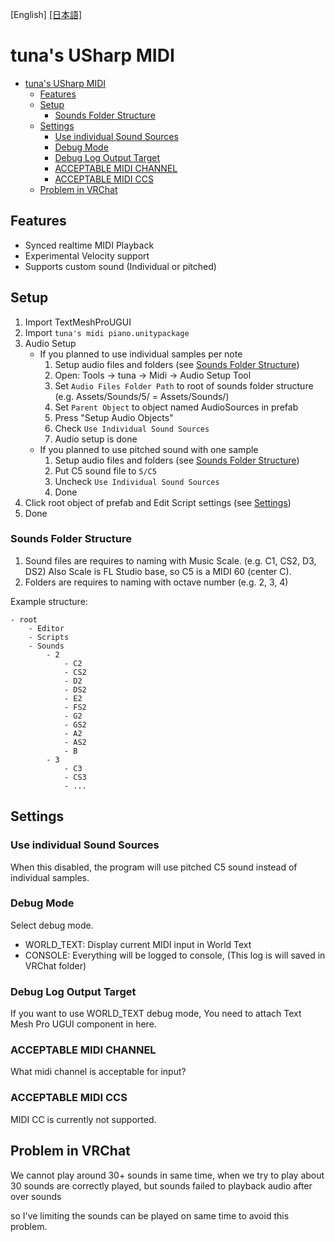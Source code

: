 [English] [[日本語]](./README_JA.md)

# tuna's USharp MIDI

- [tuna's USharp MIDI](#tunas-usharp-midi)
  - [Features](#features)
  - [Setup](#setup)
    - [Sounds Folder Structure](#sounds-folder-structure)
  - [Settings](#settings)
    - [Use individual Sound Sources](#use-individual-sound-sources)
    - [Debug Mode](#debug-mode)
    - [Debug Log Output Target](#debug-log-output-target)
    - [ACCEPTABLE MIDI CHANNEL](#acceptable-midi-channel)
    - [ACCEPTABLE MIDI CCS](#acceptable-midi-ccs)
  - [Problem in VRChat](#problem-in-vrchat)


## Features

- Synced realtime MIDI Playback
- Experimental Velocity support
- Supports custom sound (Individual or pitched)

## Setup


1. Import TextMeshProUGUI
2. Import `tuna's midi piano.unitypackage`
3. Audio Setup
    - If you planned to use individual samples per note
        1. Setup audio files and folders (see [Sounds Folder Structure](#sounds-folder-structure))
        2. Open: Tools -> tuna -> Midi -> Audio Setup Tool
        3. Set `Audio Files Folder Path` to root of sounds folder structure (e.g. Assets/Sounds/5/ = Assets/Sounds/)
        4. Set `Parent Object` to object named AudioSources in prefab
        5. Press "Setup Audio Objects"
        6. Check `Use Individual Sound Sources`
        7. Audio setup is done
    - If you planned to use pitched sound with one sample
        1. Setup audio files and folders (see [Sounds Folder Structure](#sounds-folder-structure))
        2. Put C5 sound file to `5/C5`
        3. Uncheck `Use Individual Sound Sources`
        4. Done
4. Click root object of prefab and Edit Script settings (see [Settings](#settings))
5. Done


### Sounds Folder Structure

1. Sound files are requires to naming with Music Scale. (e.g. C1, CS2, D3, DS2) Also Scale is FL Studio base, so C5 is a MIDI 60 (center C).
2. Folders are requires to naming with octave number (e.g. 2, 3, 4)

Example structure:

```
- root
    - Editor
    - Scripts
    - Sounds
        - 2
            - C2
            - CS2
            - D2
            - DS2
            - E2
            - FS2
            - G2
            - GS2
            - A2
            - AS2
            - B
        - 3
            - C3
            - CS3
            - ...
```



## Settings

### Use individual Sound Sources

When this disabled, the program will use pitched C5 sound instead of individual samples.

### Debug Mode

Select debug mode.

- WORLD_TEXT: Display current MIDI input in World Text
- CONSOLE: Everything will be logged to console, (This log is will saved in VRChat folder)


### Debug Log Output Target

If you want to use WORLD_TEXT debug mode, You need to attach Text Mesh Pro UGUI component in here.

### ACCEPTABLE MIDI CHANNEL

What midi channel is acceptable for input?

### ACCEPTABLE MIDI CCS

MIDI CC is currently not supported.



## Problem in VRChat

We cannot play around 30+ sounds in same time, when we try to play about 30 sounds are correctly played, but sounds failed to playback audio after over sounds

so I've limiting the sounds can be played on same time to avoid this problem.

